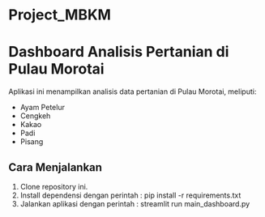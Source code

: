 # Project_MBKM

# Dashboard Analisis Pertanian di Pulau Morotai

Aplikasi ini menampilkan analisis data pertanian di Pulau Morotai, meliputi:
- Ayam Petelur
- Cengkeh
- Kakao
- Padi
- Pisang

## Cara Menjalankan
1. Clone repository ini.
2. Install dependensi dengan perintah :
pip install -r requirements.txt
3. Jalankan aplikasi dengan perintah :
streamlit run main_dashboard.py
